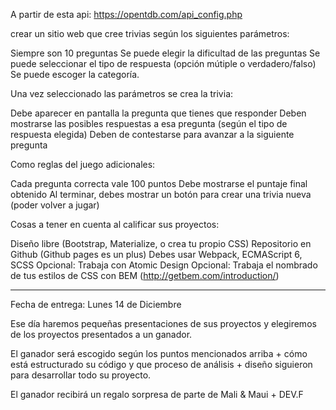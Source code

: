 A partir de esta api: https://opentdb.com/api_config.php 

crear un sitio web que cree trivias según los siguientes parámetros:

Siempre son 10 preguntas
Se puede elegir la dificultad de las preguntas
Se puede seleccionar el tipo de respuesta (opción mútiple o verdadero/falso)
Se puede escoger la categoría.

Una vez seleccionado las parámetros se crea la trivia:

Debe aparecer en pantalla la pregunta que tienes que responder
Deben mostrarse las posibles respuestas a esa pregunta (según el tipo de respuesta elegida)
Deben de contestarse para avanzar a la siguiente pregunta

Como reglas del juego adicionales:

Cada pregunta correcta vale 100 puntos
Debe mostrarse el puntaje final obtenido
Al terminar, debes mostrar un botón para crear una trivia nueva (poder volver a jugar)

Cosas a tener en cuenta al calificar sus proyectos:

Diseño libre (Bootstrap, Materialize, o crea tu propio CSS)
Repositorio en Github (Github pages es un plus)
Debes usar Webpack, ECMAScript 6, SCSS
Opcional: Trabaja con Atomic Design
Opcional: Trabaja el nombrado de tus estilos de CSS con BEM (http://getbem.com/introduction/)

----------------------------------------------------------------------------------------------------

Fecha de entrega: Lunes 14 de Diciembre

Ese día haremos pequeñas presentaciones de sus proyectos y elegiremos de los proyectos presentados a un ganador.

El ganador será escogido según los puntos mencionados arriba + cómo está estructurado su código y que proceso de análisis + diseño siguieron para desarrollar todo su proyecto.

El ganador recibirá un regalo sorpresa de parte de Mali & Maui + DEV.F